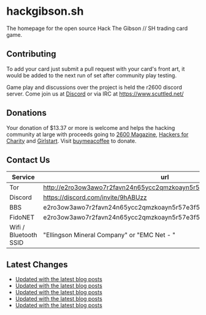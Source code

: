 # hackgibson.sh
The homepage for the open source Hack The Gibson // SH trading card game.


## Contributing

To add your card just submit a pull request with your card's front art, it would be added to the next run of set after community play testing.

Game play and discussions over the project is held the r2600 discord server. Come join us at [Discord](https://discord.com/invite/9hABUzz) or via IRC at https://www.scuttled.net/


## Donations

Your donation of $13.37 or more is welcome and helps the hacking community at large with proceeds going to [2600 Magazine](https://2600.com/), [Hackers for Charity](https://hackersforcharity.org) and [Girlstart](https://girlstart.org).  Visit [buymeacoffee](https://www.buymeacoffee.com/hackgibson.sh) to donate.


## Contact Us

Service | url
-|-
Tor | http://e2ro3ow3awo7r2favn24n65ycc2qmzkoayn5r57e3f56nvjwdcgg32ad.onion
Discord | https://discord.com/invite/9hABUzz
BBS | e2ro3ow3awo7r2favn24n65ycc2qmzkoayn5r57e3f56nvjwdcgg32ad.onion:23
FidoNET | e2ro3ow3awo7r2favn24n65ycc2qmzkoayn5r57e3f56nvjwdcgg32ad.onion:24554
Wifi / Bluetooth SSID | "Ellingson Mineral Company" or "EMC Net - <fidonet address>"

## Latest Changes
<!-- BLOG-POST-LIST:START -->
- [Updated with the latest blog posts](https://github.com/DFW2600/hackgibson.sh/commit/bc89de683c3136116e90100b3db76ea782ad416f)
- [Updated with the latest blog posts](https://github.com/DFW2600/hackgibson.sh/commit/08e6bc3ede4465a7ddea0554384d0f6c39c20137)
- [Updated with the latest blog posts](https://github.com/DFW2600/hackgibson.sh/commit/142b22cb3b482c8d77d9c099826b935b6e6ca8e0)
- [Updated with the latest blog posts](https://github.com/DFW2600/hackgibson.sh/commit/ed5229bf6bc58c79c30e0e708c01a23e8174c6fe)
- [Updated with the latest blog posts](https://github.com/DFW2600/hackgibson.sh/commit/6ed2b07fc0ac588a720c5b95778ec434a27b4a65)
<!-- BLOG-POST-LIST:END -->
